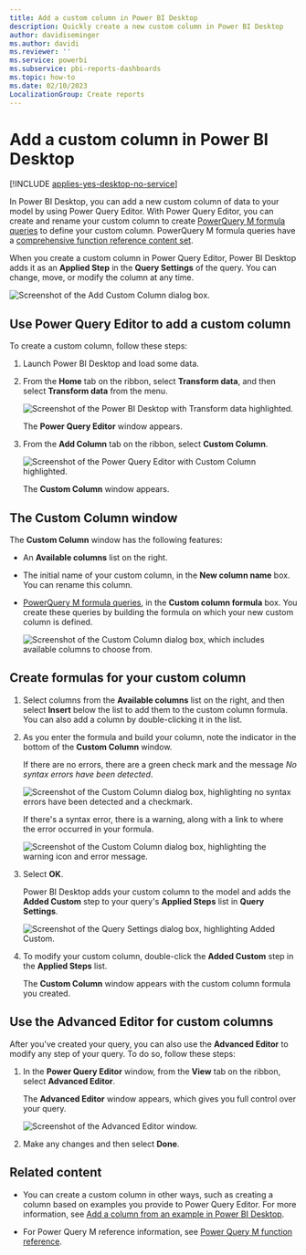 ```yaml
---
title: Add a custom column in Power BI Desktop
description: Quickly create a new custom column in Power BI Desktop
author: davidiseminger
ms.author: davidi
ms.reviewer: ''
ms.service: powerbi
ms.subservice: pbi-reports-dashboards
ms.topic: how-to
ms.date: 02/10/2023
LocalizationGroup: Create reports
---
```

# Add a custom column in Power BI Desktop

[!INCLUDE [applies-yes-desktop-no-service](../includes/applies-yes-desktop-no-service.md)]

In Power BI Desktop, you can add a new custom column of data to your model by using Power Query Editor. With Power Query Editor, you can create and rename your custom column to create [PowerQuery M formula queries](/powerquery-m/quick-tour-of-the-power-query-m-formula-language) to define your custom column. PowerQuery M formula queries have a [comprehensive function reference content set](/powerquery-m/power-query-m-function-reference).

When you create a custom column in Power Query Editor, Power BI Desktop adds it as an **Applied Step** in the **Query Settings** of the query. You can change, move, or modify the column at any time.

![Screenshot of the Add Custom Column dialog box.](media/desktop-add-custom-column/add-custom-column_01.png)

## Use Power Query Editor to add a custom column

To create a custom column, follow these steps:

1. Launch Power BI Desktop and load some data.

2. From the **Home** tab on the ribbon, select **Transform data**, and then select **Transform data** from the menu.

   ![Screenshot of the Power BI Desktop with Transform data highlighted.](media/desktop-add-custom-column/add-column-from-example_02.png)

   The **Power Query Editor** window appears.

2. From the **Add Column** tab on the ribbon, select **Custom Column**.

   ![Screenshot of the Power Query Editor with Custom Column highlighted.](media/desktop-add-custom-column/add-custom-column_02.png)

   The **Custom Column** window appears.

## The Custom Column window

The **Custom Column** window has the following features:
- An **Available columns** list on the right.

- The initial name of your custom column, in the **New column name** box. You can rename this column.

- [PowerQuery M formula queries](/powerquery-m/power-query-m-function-reference), in the **Custom column formula** box. You create these queries by building the formula on which your new custom column is defined.

   ![Screenshot of the Custom Column dialog box, which includes available columns to choose from.](media/desktop-add-custom-column/add-custom-column_03.png)

## Create formulas for your custom column

1. Select columns from the **Available columns** list on the right, and then select **Insert** below the list to add them to the custom column formula. You can also add a column by double-clicking it in the list.

2. As you enter the formula and build your column, note the indicator in the bottom of the **Custom Column** window.

   If there are no errors, there are a green check mark and the message *No syntax errors have been detected*.

   ![Screenshot of the Custom Column dialog box, highlighting no syntax errors have been detected and a checkmark.](media/desktop-add-custom-column/add-custom-column_04.png)

   If there's a syntax error, there is a warning, along with a link to where the error occurred in your formula.

   ![Screenshot of the Custom Column dialog box, highlighting the warning icon and error message.](media/desktop-add-custom-column/add-custom-column_05.png)

3. Select **OK**.

   Power BI Desktop adds your custom column to the model and adds the **Added Custom** step to your query's **Applied Steps** list in **Query Settings**.

   ![Screenshot of the Query Settings dialog box, highlighting Added Custom.](media/desktop-add-custom-column/add-custom-column_06.png)

4. To modify your custom column, double-click the **Added Custom** step in the **Applied Steps** list.

   The **Custom Column** window appears with the custom column formula you created.

## Use the Advanced Editor for custom columns

After you've created your query, you can also use the **Advanced Editor** to modify any step of your query. To do so, follow these steps:

1. In the **Power Query Editor** window, from the **View** tab on the ribbon, select **Advanced Editor**.

   The **Advanced Editor** window appears, which gives you full control over your query.

   ![Screenshot of the Advanced Editor window.](media/desktop-add-custom-column/add-custom-column_07.png)
2. Make any changes and then select **Done**.

## Related content

- You can create a custom column in other ways, such as creating a column based on examples you provide to Power Query Editor. For more information, see [Add a column from an example in Power BI Desktop](desktop-add-column-from-example.md).

- For Power Query M reference information, see [Power Query M function reference](/powerquery-m/power-query-m-function-reference).
